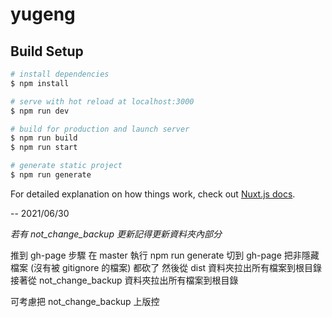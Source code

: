 # yugeng

## Build Setup

```bash
# install dependencies
$ npm install

# serve with hot reload at localhost:3000
$ npm run dev

# build for production and launch server
$ npm run build
$ npm run start

# generate static project
$ npm run generate
```

For detailed explanation on how things work, check out [Nuxt.js docs](https://nuxtjs.org).

--
2021/06/30

*若有 not_change_backup 更新記得更新資料夾內部分*

推到 gh-page 步驟
在 master 執行 npm run generate
切到 gh-page 把非隱藏檔案 (沒有被 gitignore 的檔案) 都砍了
然後從 dist 資料夾拉出所有檔案到根目錄
接著從 not_change_backup 資料夾拉出所有檔案到根目錄

可考慮把 not_change_backup 上版控
